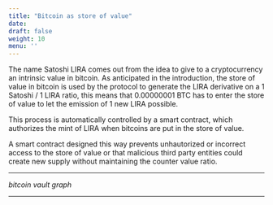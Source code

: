 ```yaml
---
title: "Bitcoin as store of value"
date:
draft: false
weight: 10
menu: ''
---
```


The name Satoshi LIRA comes out from the idea to give to a cryptocurrency an intrinsic value in bitcoin.
As anticipated in the introduction, the store of value in bitcoin is used by the protocol to generate the LIRA derivative on a 1 Satoshi / 1 LIRA ratio, this means that 0.00000001 BTC has to enter the store of value to let the emission of 1 new LIRA possible.

This process is automatically controlled by a smart contract, which authorizes the mint of LIRA when bitcoins are put in the store of value.

A smart contract designed this way prevents unhautorized or incorrect access to the store of value or that malicious third party entities could create new supply without maintaining the counter value ratio.

---

*bitcoin vault graph*

---